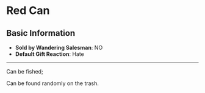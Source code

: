 # Red Can

## Basic Information

- **Sold by Wandering Salesman**: NO
- **Default Gift Reaction**: Hate

---
Can be fished;

Can be found randomly on the trash.
